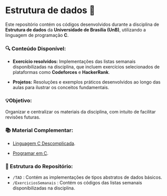 # Estrutura de dados 📂

 Este repositório contém os códigos desenvolvidos durante a disciplina de **Estrutura de dados** da **Universidade de Brasília (UnB)**, utilizando a linguagem de programação **C**.

 ### 🔍  **Conteúdo Disponível:**

 - **Exercício resolvidos:** Implementações das listas semanais disponibilizadas na disciplina, que incluem exercícios selecionados de plataformas como **Codeforces** e **HackerRank**.

 - **Projetos:** Resoluções e exemplos práticos desenvolvidos ao longo das aulas para ilustrar os conceitos fundamentais.

 ### 💡**Objetivo**: 
 Organizar e centralizar os materiais da disciplina, com intuito de facilitar revisões futuras.

 ### 📚 **Material Complementar**: 

- [Linguagem C Descomplicada](https://programacaodescomplicada.wordpress.com/indice/linguagem-c/).

- [Programar em C](https://pt.wikibooks.org/wiki/Programar_em_C).

### 📂 Estrutura do Repositório:

- ```/TAD``` : Contém as implementações de tipos abstratos de dados básicos.
- ```/ExerciciosSemanais``` : Contém os códigos das listas semanais disponibilizadas na disciplina.